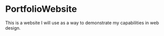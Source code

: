 # PortfolioWebsite
This is a website I will use as a way to demonstrate my capabilities in web design.
